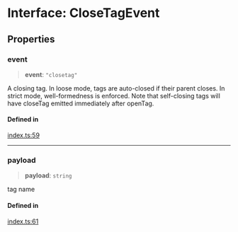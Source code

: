 # Interface: CloseTagEvent

## Properties

### event

> **event**: `"closetag"`

A closing tag. In loose mode, tags are auto-closed if their parent closes. In strict mode, well-formedness is enforced. Note that self-closing tags will have closeTag emitted immediately after openTag.

#### Defined in

[index.ts:59](https://github.com/johnsonjo4531/xml-to-json-webstream/blob/fd588757886c9248e940517cc56136cf677a6ed7/src/index.ts#L59)

***

### payload

> **payload**: `string`

tag name

#### Defined in

[index.ts:61](https://github.com/johnsonjo4531/xml-to-json-webstream/blob/fd588757886c9248e940517cc56136cf677a6ed7/src/index.ts#L61)
